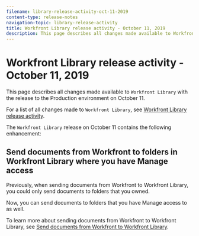 ```yaml
---
filename: library-release-activity-oct-11-2019
content-type: release-notes
navigation-topic: library-release-activity
title: Workfront Library release activity - October 11, 2019
description: This page describes all changes made available to Workfront Library with the release to the Production environment on October 11.
---
```


# Workfront Library release activity - October 11, 2019

This page describes all changes made available to `Workfront Library` with the release to the Production environment on October 11.

For a list of all changes made to `Workfront Library`, see [Workfront Library release activity](../../../product-announcements/product-releases/library-release-activity/workfront-library-release-activity.md).

The `Workfront Library` release on October 11 contains the following enhancement:

## Send documents from Workfront to folders in Workfront Library where you have Manage access

Previously, when sending documents from Workfront to Workfront Library, you could only send documents to folders that you owned.

Now, you can send documents to folders that you have Manage access to as well.

To learn more about sending documents from Workfront to Workfront Library, see [Send documents from Workfront to Workfront Library](../../../workfront-library/content-management/send-documents-from-wf-to-library.md).
